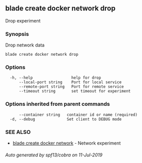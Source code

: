 ## blade create docker network drop

Drop experiment

### Synopsis

Drop network data

```
blade create docker network drop
```

### Options

```
  -h, --help                 help for drop
      --local-port string    Port for local service
      --remote-port string   Port for remote service
      --timeout string       set timeout for experiment
```

### Options inherited from parent commands

```
      --container string   container id or name (required)
  -d, --debug              Set client to DEBUG mode
```

### SEE ALSO

* [blade create docker network](blade_create_docker_network.md)	 - Network experiment

###### Auto generated by spf13/cobra on 11-Jul-2019
